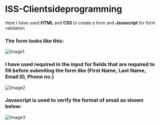 # ISS-Clientsideprogramming
Here i have used **HTML** and **CSS** to create a form and **Javascript** for form validation

### The form looks like this: 

![Image1](https://github.com/Roshni260/ISS-Clientsideprogramming/assets/78523870/78fdc6bb-28d0-47fc-bf3a-745731ebc22c)
 
### I have used required in the input for fields that are required to fill before submiting the form like **(First Name, Last Name, Email ID, Phone no.)**

![Image2](https://github.com/Roshni260/ISS-Clientsideprogramming/assets/78523870/37463552-1226-4f69-bc0b-b51c3ef18976)

### Javascript is used to verify the format of email as shown below:

![Image3](https://github.com/Roshni260/ISS-Clientsideprogramming/assets/78523870/01f429da-6212-4332-997f-8ab058b2a6f1)


